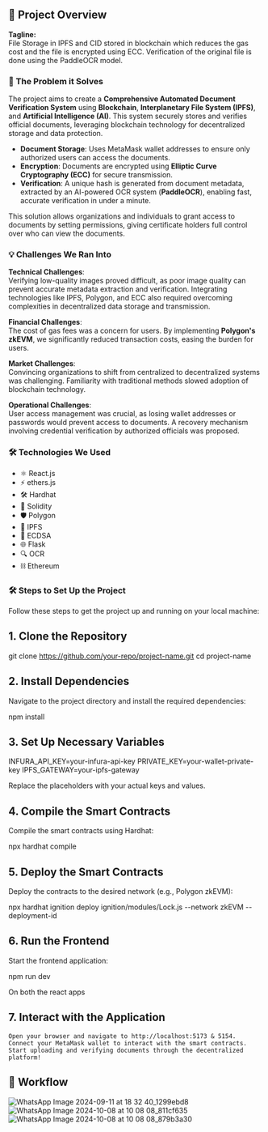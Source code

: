 ## 🚀 Project Overview

**Tagline:**  
File Storage in IPFS and CID stored in blockchain which reduces the gas cost and the file is encrypted using ECC. Verification of the original file is done using the PaddleOCR model.

### 📝 The Problem it Solves

The project aims to create a **Comprehensive Automated Document Verification System** using **Blockchain**, **Interplanetary File System (IPFS)**, and **Artificial Intelligence (AI)**. This system securely stores and verifies official documents, leveraging blockchain technology for decentralized storage and data protection.

- **Document Storage**: Uses MetaMask wallet addresses to ensure only authorized users can access the documents.
- **Encryption**: Documents are encrypted using **Elliptic Curve Cryptography (ECC)** for secure transmission.
- **Verification**: A unique hash is generated from document metadata, extracted by an AI-powered OCR system (**PaddleOCR**), enabling fast, accurate verification in under a minute.

This solution allows organizations and individuals to grant access to documents by setting permissions, giving certificate holders full control over who can view the documents.

### 💡 Challenges We Ran Into

**Technical Challenges**:  
Verifying low-quality images proved difficult, as poor image quality can prevent accurate metadata extraction and verification. Integrating technologies like IPFS, Polygon, and ECC also required overcoming complexities in decentralized data storage and transmission.

**Financial Challenges**:  
The cost of gas fees was a concern for users. By implementing **Polygon's zkEVM**, we significantly reduced transaction costs, easing the burden for users.

**Market Challenges**:  
Convincing organizations to shift from centralized to decentralized systems was challenging. Familiarity with traditional methods slowed adoption of blockchain technology.

**Operational Challenges**:  
User access management was crucial, as losing wallet addresses or passwords would prevent access to documents. A recovery mechanism involving credential verification by authorized officials was proposed.

### 🛠️ Technologies We Used

- ⚛️ React.js
- ⚡ ethers.js
- 🛠️ Hardhat
- 🔐 Solidity
- 🛡️ Polygon
- 📁 IPFS
- 🔑 ECDSA
- 🌐 Flask
- 🔍 OCR
- ⛓️ Ethereum

### 🛠️ Steps to Set Up the Project

Follow these steps to get the project up and running on your local machine:

## 1. Clone the Repository

git clone https://github.com/your-repo/project-name.git
cd project-name

## 2. Install Dependencies

Navigate to the project directory and install the required dependencies:

npm install

## 3. Set Up Necessary Variables

INFURA_API_KEY=your-infura-api-key
PRIVATE_KEY=your-wallet-private-key
IPFS_GATEWAY=your-ipfs-gateway

Replace the placeholders with your actual keys and values.
## 4. Compile the Smart Contracts

Compile the smart contracts using Hardhat:

npx hardhat compile

## 5. Deploy the Smart Contracts

Deploy the contracts to the desired network (e.g., Polygon zkEVM):

npx hardhat ignition deploy ignition/modules/Lock.js --network zkEVM  --deployment-id <DeploymentId>    

## 6. Run the Frontend

Start the frontend application:

npm run dev

On both the react apps

## 7. Interact with the Application

    Open your browser and navigate to http://localhost:5173 & 5154.
    Connect your MetaMask wallet to interact with the smart contracts.
    Start uploading and verifying documents through the decentralized platform!

## 🔄 Workflow
![WhatsApp Image 2024-09-11 at 18 32 40_1299ebd8](https://github.com/user-attachments/assets/b821960b-9708-4e03-9208-3448e01f738e)
![WhatsApp Image 2024-10-08 at 10 08 08_811cf635](https://github.com/user-attachments/assets/67d086be-0ad0-47e6-9fe7-ff8f11006d80)
![WhatsApp Image 2024-10-08 at 10 08 08_879b3a30](https://github.com/user-attachments/assets/2074c084-b73a-41fb-b323-a215114eab05)


